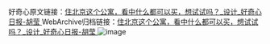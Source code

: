 好奇心原文链接：[住北京这个公寓，看中什么都可以买，想试试吗？_设计_好奇心日报-胡莹 ](https://www.qdaily.com/articles/6138.html)
WebArchive归档链接：[住北京这个公寓，看中什么都可以买，想试试吗？_设计_好奇心日报-胡莹 ](http://web.archive.org/web/20181011140254/http://www.qdaily.com:80/articles/6138.html)
![image](http://ww3.sinaimg.cn/large/007d5XDply1g3w9m1latjj30u067tnpd)
